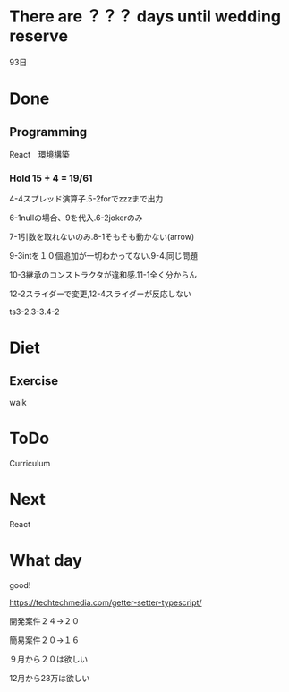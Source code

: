 # There are ？？？ days until wedding reserve

93日

# Done

## Programming

React　環境構築

### Hold 15 + 4 = 19/61

4-4スプレッド演算子.5-2forでzzzまで出力

6-1nullの場合、9を代入.6-2jokerのみ

7-1引数を取れないのみ.8-1そもそも動かない(arrow)

9-3intを１０個追加が一切わかってない.9-4.同じ問題

10-3継承のコンストラクタが違和感.11-1全く分からん

12-2スライダーで変更,12-4スライダーが反応しない

ts3-2.3-3.4-2

# Diet

## Exercise 

walk

# ToDo

Curriculum

# Next

React

# What day

good!

https://techtechmedia.com/getter-setter-typescript/

開発案件２４→２０

簡易案件２０→１６

９月から２０は欲しい

12月から23万は欲しい
